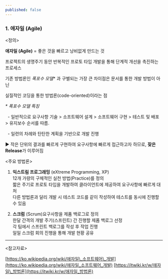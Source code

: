 ```yaml
---
published: false
---
```

### **1\. 애자일 (Agile)**

<정의>

**애자일 (Agile)** = 좋은 것을 빠르고 낭비없게 만드는 것

프로젝트의 생명주기 동안 반복적인 프로토 타입 개발을 통해 단계적 개선을 촉진하는 프로세스

기존 방법론인 _폭포수 모델_\* 과 구별되는 가장 큰 차이점은 문서를 통한 개발 방법이 아닌

실질적인 코딩을 통한 방법론(code-oriented)이라는 점

_\* 폭포수 모델 특징_

  - 일반적으로 요구사항 기술 > 소프트웨어 설계 > 소프트웨어 구현 > 테스트 및 배포 > 유지보수 순서를 따름.

  - 일련의 차례와 탄탄한 계획을 기반으로 개발 진행

▶ 작은 단위의 결과를 빠르게 구현하여 요구사항에 빠르게 접근하고자 하므로, **잦은 Release**가 이루어짐

<주요 방법론>

1.  **익스트림 프로그래밍** (eXtreme Programming, XP)  
    12개 가량의 구체적인 실천 방법(Practice)를 정의  
    짧은 주기로 프로토 타입을 개발하여 클라이언트에 제공하여 요구사항에 빠르게 대처  
    다른 방법론과 달리 개발 시 테스트 코드를 같이 작성하여 테스트를 동시에 진행할 수 있음  
      
    
2.  **스크럼** (Scrum)요구사항을 제품 백로그로 정의  
    한달 간격의 개발 주기(스프린트) 간 진행할 제품 백로그 선정  
    각 팀에서 스프린트 백로그를 작성 후 작업 진행  
    일일 스크럼 회의 진행을 통해 개발 현황 공유


***
<참고자료>

[https://ko.wikipedia.org/wiki/애자일\_소프트웨어\_개발](https://ko.wikipedia.org/wiki/애자일_소프트웨어_개발)
[https://itwiki.kr/w/애자일\_방법론](https://itwiki.kr/w/애자일_방법론)